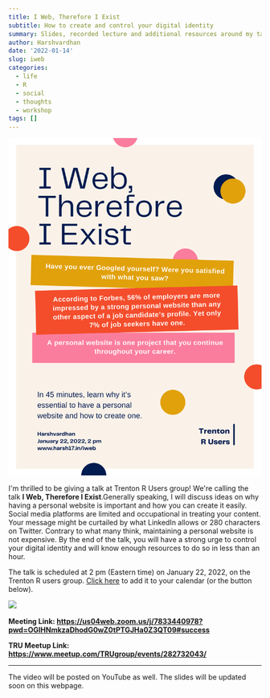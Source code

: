 ```yaml
---
title: I Web, Therefore I Exist
subtitle: How to create and control your digital identity
summary: Slides, recorded lecture and additional resources around my talk on how to create and control your digital identity. 
author: Harshvardhan
date: '2022-01-14'
slug: iweb
categories:
  - life
  - R
  - social
  - thoughts
  - workshop
tags: []
---
```


![](images/iweb_poster.png "I Web, Therefore I Exist Poster")

I'm thrilled to be giving a talk at Trenton R Users group! We're calling the talk **I Web, Therefore I Exist**.Generally speaking, I will discuss ideas on why having a personal website is important and how you can create it easily. Social media platforms are limited and occupational in treating your content. Your message might be curtailed by what LinkedIn allows or 280 characters on Twitter. Contrary to what many think, maintaining a personal website is not expensive. By the end of the talk, you will have a strong urge to control your digital identity and will know enough resources to do so in less than an hour.

The talk is scheduled at 2 pm (Eastern time) on January 22, 2022, on the Trenton R users group. [Click here](https://calendar.google.com/event?action=TEMPLATE&tmeid=XzZvc2pnaGhuOGgyajJiYTU4a3AzNmI5azg1MzNjYjlwOGtvajBiYTY2ZDFrOGc5bDhjcGs4aDFuOG8gaHZzYzE3MDhAbQ&tmsrc=hvsc1708%40gmail.com) to add it to your calendar (or the button below).

<a target="_blank" href="https://calendar.google.com/event?action=TEMPLATE&amp;tmeid=XzZvc2pnaGhuOGgyajJiYTU4a3AzNmI5azg1MzNjYjlwOGtvajBiYTY2ZDFrOGc5bDhjcGs4aDFuOG8gaHZzYzE3MDhAbQ&amp;tmsrc=hvsc1708%40gmail.com"><img border="0" src="https://www.google.com/calendar/images/ext/gc_button1_en.gif"></a>

**Meeting Link: <https://us04web.zoom.us/j/7833440978?pwd=OGlHNmkzaDhodG0wZ0tPTGJHa0Z3QT09#success>**

**TRU Meetup Link: <https://www.meetup.com/TRUgroup/events/282732043/>**

---

The video will be posted on YouTube as well. The slides will be updated soon on this webpage.
